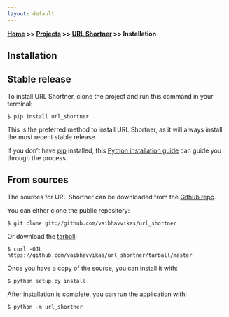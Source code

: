 ```yaml
---
layout: default
---
```

**[Home](https://vaibhavvikas.github.io/) >> [Projects](https://vaibhavvikas.github.io/projects.html) >> [URL Shortner](https://vaibhavvikas.github.io/url-shortner/) >> Installation**

## Installation

## Stable release

To install URL Shortner, clone the project and run this command in your terminal:

```console
$ pip install url_shortner
```

This is the preferred method to install URL Shortner, as it will always install the most recent stable release.

If you don’t have [pip](https://pip.pypa.io) installed, this [Python installation guide](http://docs.python-guide.org/en/latest/starting/installation/) can guide
you through the process.

## From sources

The sources for URL Shortner can be downloaded from the [Github repo](https://github.com/vaibhavvikas/url_shortner).

You can either clone the public repository:

```console
$ git clone git://github.com/vaibhavvikas/url_shortner
```

Or download the [tarball](https://github.com/vaibhavvikas/url_shortner/tarball/master):

```console
$ curl -OJL https://github.com/vaibhavvikas/url_shortner/tarball/master
```

Once you have a copy of the source, you can install it with:

```console
$ python setup.py install
```

After installation is complete, you can run the application with:

```console
$ python -m url_shortner
```
